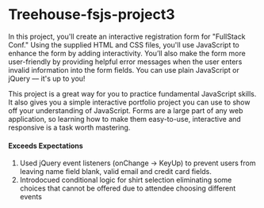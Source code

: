 # Treehouse-fsjs-project3

  In this project, you'll create an interactive registration form for "FullStack Conf." Using the supplied HTML and CSS files, you'll use JavaScript to enhance the form by adding interactivity. You’ll also make the form more user-friendly by providing helpful error messages when the user enters invalid information into the form fields. You can use plain JavaScript or jQuery –– it's up to you!

  This project is a great way for you to practice fundamental JavaScript skills. It also gives you a simple interactive portfolio project you can use to show off your understanding of JavaScript. Forms are a large part of any web application, so learning how to make them easy-to-use, interactive and responsive is a task worth mastering.
  
#### Exceeds Expectations
1. Used jQuery event listeners (onChange -> KeyUp) to prevent users from leaving name field blank, valid email and credit card fields.
2. Introdocued conditional logic for shirt selection eliminating some choices that cannot be offered due to attendee choosing different events

